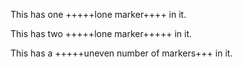 This has one +++++lone marker++++ in it.

This has two +++++lone marker+++++ in it.

This has a +++++uneven number of markers+++ in it.
